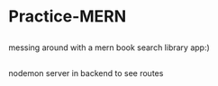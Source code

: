 # Practice-MERN



##
messing around with a mern book search library app:)

##
nodemon server in backend to see routes 